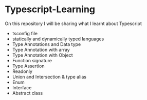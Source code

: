 # Typescript-Learning

On this repository I will be sharing what I learnt about Typescript   

- tsconfig file  
- statically and dynamically typed languages     
- Type Annotations and Data type   
- Type Annotation with array    
- Type Annotation with Object
- Function signature   
- Type Assertion   
- Readonly  
- Union and Intersection & type alias  
- Enum  
- Interface   
- Abstract class   


 

